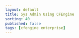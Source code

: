 ```yaml
---
layout: default
title: Sys Admin Using CFEngine
sorting: 40
published: false
tags: [cfengine enterprise]
---
```


<!--

System Administration Using CFEngine

I.e. not admin of CFEngine itself, or system admin / setup / config that supports CFEngine operation (e.g. setting up mail server, dependencies that affect CFEngine)

Based on rough summary of real world SOW

Summary of Topics
	Understanding Policy and Sketches (assuming DC is non-beta by 3.6.1)
	Sys Admin Topics
	Input from Thomas is people gravitate towards files, commands, services and processes
	From the SOW:
	Patching (via sketches?)
	Rolling back changes
	Using VCS
	Deploy changes to masterfiles
	Approve policy(?)
	File auditing (is this a CFEngine admin topic, or general sys admin?)


-->